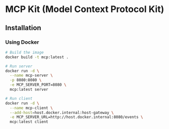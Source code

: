 # MCP Kit (Model Context Protocol Kit)

## Installation

### Using Docker

```bash
# Build the image
docker build -t mcp:latest .

# Run server
docker run -d \
  --name mcp-server \
  -p 8080:8080 \
  -e MCP_SERVER_PORT=8080 \
  mcp:latest server

# Run client
docker run -d \
  --name mcp-client \
  --add-host=host.docker.internal:host-gateway \
  -e MCP_SERVER_URL=http://host.docker.internal:8080/events \
  mcp:latest client
```